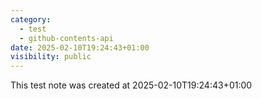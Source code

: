 ```yaml
---
category:
  - test
  - github-contents-api
date: 2025-02-10T19:24:43+01:00
visibility: public
---
```


This test note was created at 2025-02-10T19:24:43+01:00